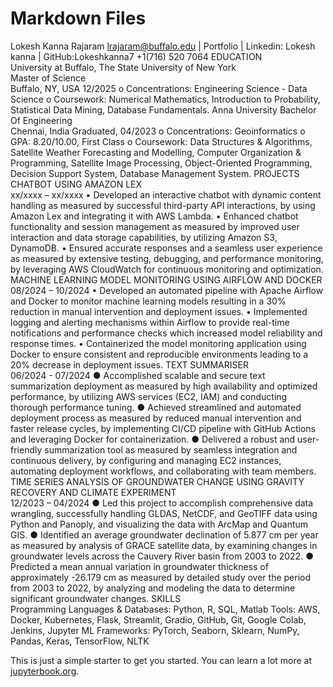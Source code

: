 # Markdown Files

Lokesh Kanna Rajaram 
lrajaram@buffalo.edu | Portfolio | Linkedin: Lokesh kanna | GitHub:Lokeshkanna7 
+1(716) 520 7064 
EDUCATION  
University at Buffalo, The State University of New York                                                                                   
Master of Science                         
Buffalo, NY, USA 
12/2025 
o Concentrations: Engineering Science - Data Science 
o Coursework: Numerical Mathematics, Introduction to Probability, Statistical Data Mining, Database 
Fundamentals. 
Anna University 
Bachelor Of Engineering     
Chennai, India 
Graduated, 04/2023 
o Concentrations: Geoinformatics 
o GPA: 8.20/10.00, First Class 
o Coursework: Data Structures & Algorithms, Satellite Weather Forecasting and Modelling, Computer Organization 
& Programming, Satellite Image Processing, Object-Oriented Programming, Decision Support System, Database 
Management System. 
PROJECTS   
CHATBOT USING AMAZON LEX                                                                                                                   
xx/xxxx – xx/xxxx 
• Developed an interactive chatbot with dynamic content handling as measured by successful third-party API 
interactions, by using Amazon Lex and integrating it with AWS Lambda. 
• Enhanced chatbot functionality and session management as measured by improved user interaction and data storage 
capabilities, by utilizing Amazon S3, DynamoDB. 
• Ensured accurate responses and a seamless user experience as measured by extensive testing, debugging, and 
performance monitoring, by leveraging AWS CloudWatch for continuous monitoring and optimization. 
MACHINE LEARNING MODEL MONITORING USING AIRFLOW AND DOCKER                            
08/2024 – 10/2024 
• Developed an automated pipeline with Apache Airflow and Docker to monitor machine learning models resulting in a 
30% reduction in manual intervention and deployment issues. 
• Implemented logging and alerting mechanisms within Airflow to provide real-time notifications and performance 
checks which increased model reliability and response times. 
• Containerized the model monitoring application using Docker to ensure consistent and reproducible environments 
leading to a 20% decrease in deployment issues. 
TEXT SUMMARISER                                                                                                                                           
06/2024 - 07/2024 
● Accomplished scalable and secure text summarization deployment as measured by high availability and 
optimized performance, by utilizing AWS services (EC2, IAM) and conducting thorough performance tuning. 
● Achieved streamlined and automated deployment process as measured by reduced manual intervention and faster release 
cycles, by implementing CI/CD pipeline with GitHub Actions and leveraging Docker for containerization. 
● Delivered a robust and user-friendly summarization tool as measured by seamless integration and continuous delivery, 
by configuring and managing EC2 instances, automating deployment workflows, and collaborating with team members. 
TIME SERIES ANALYSIS OF GROUNDWATER CHANGE USING GRAVITY RECOVERY AND CLIMATE 
EXPERIMENT                                                                                                                                                       
12/2023 – 04/2024 
● Led this project to accomplish comprehensive data wrangling, successfully handling GLDAS, NetCDF, and GeoTIFF 
data using Python and Panoply, and visualizing the data with ArcMap and Quantum GIS. 
● Identified an average groundwater declination of 5.877 cm per year as measured by analysis of GRACE 
satellite data, by examining changes in groundwater levels across the Cauvery River basin from 2003 to 2022. 
● Predicted a mean annual variation in groundwater thickness of approximately -26.179 cm as measured by 
detailed study over the period from 2003 to 2022, by analyzing and modeling the data to determine significant 
groundwater changes. 
SKILLS  
Programming Languages & Databases: Python, R, SQL, Matlab 
Tools: AWS, Docker, Kubernetes, Flask, Streamlit, Gradio, GitHub, Git, Google Colab, Jenkins, Jupyter 
ML Frameworks: PyTorch, Seaborn, Sklearn, NumPy, Pandas, Keras, TensorFlow, NLTK

This is just a simple starter to get you started.
You can learn a lot more at [jupyterbook.org](https://jupyterbook.org).
